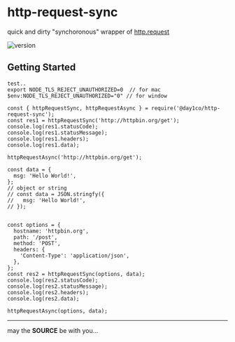 # http-request-sync

quick and dirty "synchoronous" wrapper of [http.request](https://nodejs.org/api/http.html#httprequestoptions-callback)

![version](https://img.shields.io/github/package-json/v/day1co/http-request-sync)

## Getting Started

```
test..
export NODE_TLS_REJECT_UNAUTHORIZED=0  // for mac
$env:NODE_TLS_REJECT_UNAUTHORIZED="0" // for window
```

```console
const { httpRequestSync, httpRequestAsync } = require('@day1co/http-request-sync');
const res1 = httpRequestSync('http://httpbin.org/get');
console.log(res1.statusCode);
console.log(res1.statusMessage);
console.log(res1.headers);
console.log(res1.data);

httpRequestAsync('http://httpbin.org/get');

const data = {
  msg: 'Hello World!',
};
// object or string
// const data = JSON.stringfy({
//   msg: 'Hello World!',
// });


const options = {
  hostname: 'httpbin.org',
  path: '/post',
  method: 'POST',
  headers: {
    'Content-Type': 'application/json',
  },
};
const res2 = httpRequestSync(options, data);
console.log(res2.statusCode);
console.log(res2.statusMessage);
console.log(res2.headers);
console.log(res2.data);

httpRequestAsync(options, data);
```

---

may the **SOURCE** be with you...
